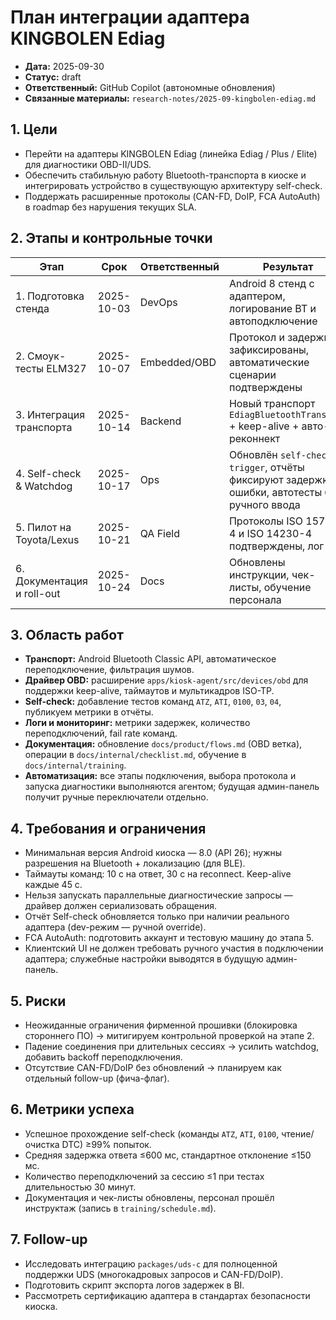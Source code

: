 # План интеграции адаптера KINGBOLEN Ediag

- **Дата:** 2025-09-30
- **Статус:** draft
- **Ответственный:** GitHub Copilot (автономные обновления)
- **Связанные материалы:** `research-notes/2025-09-kingbolen-ediag.md`

## 1. Цели
- Перейти на адаптеры KINGBOLEN Ediag (линейка Ediag / Plus / Elite) для диагностики OBD-II/UDS.
- Обеспечить стабильную работу Bluetooth-транспорта в киоске и интегрировать устройство в существующую архитектуру self-check.
- Поддержать расширенные протоколы (CAN-FD, DoIP, FCA AutoAuth) в roadmap без нарушения текущих SLA.

## 2. Этапы и контрольные точки
| Этап | Срок | Ответственный | Результат |
| --- | --- | --- | --- |
| 1. Подготовка стенда | 2025-10-03 | DevOps | Android 8 стенд с адаптером, логирование BT и автоподключение |
| 2. Смоук-тесты ELM327 | 2025-10-07 | Embedded/OBD | Протокол и задержки зафиксированы, автоматические сценарии подтверждены |
| 3. Интеграция транспорта | 2025-10-14 | Backend | Новый транспорт `EdiagBluetoothTransport` + keep-alive + авто-реконнект |
| 4. Self-check & Watchdog | 2025-10-17 | Ops | Обновлён `self-check-trigger`, отчёты фиксируют задержки/ошибки, автотесты без ручного ввода |
| 5. Пилот на Toyota/Lexus | 2025-10-21 | QA Field | Протоколы ISO 15765-4 и ISO 14230-4 подтверждены, лог DTC |
| 6. Документация и roll-out | 2025-10-24 | Docs | Обновлены инструкции, чек-листы, обучение персонала |

## 3. Область работ
- **Транспорт:** Android Bluetooth Classic API, автоматическое переподключение, фильтрация шумов.
- **Драйвер OBD:** расширение `apps/kiosk-agent/src/devices/obd` для поддержки keep-alive, таймаутов и мультикадров ISO-TP.
- **Self-check:** добавление тестов команд `ATZ`, `ATI`, `0100`, `03`, `04`, публикуем метрики в отчёты.
- **Логи и мониторинг:** метрики задержек, количество переподключений, fail rate команд.
- **Документация:** обновление `docs/product/flows.md` (OBD ветка), операции в `docs/internal/checklist.md`, обучение в `docs/internal/training`.
- **Автоматизация:** все этапы подключения, выбора протокола и запуска диагностики выполняются агентом; будущая админ-панель получит ручные переключатели отдельно.

## 4. Требования и ограничения
- Минимальная версия Android киоска — 8.0 (API 26); нужны разрешения на Bluetooth + локализацию (для BLE).
- Таймауты команд: 10 с на ответ, 30 с на reconnect. Keep-alive каждые 45 с.
- Нельзя запускать параллельные диагностические запросы — драйвер должен сериализовать обращения.
- Отчёт Self-check обновляется только при наличии реального адаптера (dev-режим — ручной override).
- FCA AutoAuth: подготовить аккаунт и тестовую машину до этапа 5.
- Клиентский UI не должен требовать ручного участия в подключении адаптера; служебные настройки выводятся в будущую админ-панель.

## 5. Риски
- Неожиданные ограничения фирменной прошивки (блокировка стороннего ПО) → митигируем контрольной проверкой на этапе 2.
- Падение соединения при длительных сессиях → усилить watchdog, добавить backoff переподключения.
- Отсутствие CAN-FD/DoIP без обновлений → планируем как отдельный follow-up (фича-флаг).

## 6. Метрики успеха
- Успешное прохождение self-check (команды `ATZ`, `ATI`, `0100`, чтение/очистка DTC) ≥99% попыток.
- Средняя задержка ответа ≤600 мс, стандартное отклонение ≤150 мс.
- Количество переподключений за сессию ≤1 при тестах длительностью 30 минут.
- Документация и чек-листы обновлены, персонал прошёл инструктаж (запись в `training/schedule.md`).

## 7. Follow-up
- Исследовать интеграцию `packages/uds-c` для полноценной поддержки UDS (многокадровых запросов и CAN-FD/DoIP).
- Подготовить скрипт экспорта логов задержек в BI.
- Рассмотреть сертификацию адаптера в стандартах безопасности киоска.
